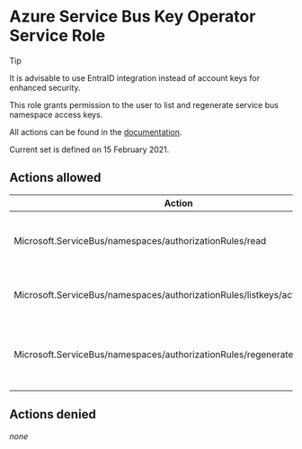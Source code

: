 # Azure Service Bus Key Operator Service Role

> [!TIP]
> It is advisable to use EntraID integration instead of account keys for enhanced security.

This role grants permission to the user to list and regenerate service bus namespace access keys.

All actions can be found in the [documentation](https://learn.microsoft.com/en-us/azure/role-based-access-control/resource-provider-operations#microsoftstorage).

Current set is defined on 15 February 2021.

## Actions allowed

| Action | Description |
|-|-|
| Microsoft.ServiceBus/namespaces/authorizationRules/read | Get the list of Namespaces Authorization Rules description. |
| Microsoft.ServiceBus/namespaces/authorizationRules/listkeys/action | Get the Connection String to the Namespace |
| Microsoft.ServiceBus/namespaces/authorizationRules/regenerateKeys/action | Regenerate the Primary or Secondary key to the Resource |

## Actions denied

_none_
